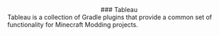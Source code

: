 <div align="center">
### Tableau
</div>
Tableau is a collection of Gradle plugins that provide a common set of functionality for Minecraft Modding projects.

